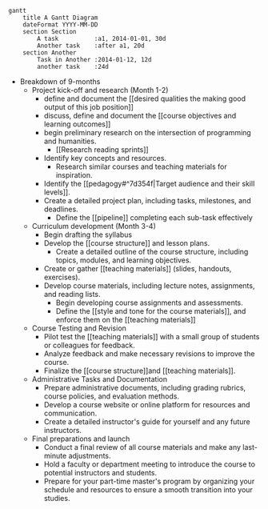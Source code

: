 
```mermaid
gantt
    title A Gantt Diagram
    dateFormat YYYY-MM-DD
    section Section
        A task          :a1, 2014-01-01, 30d
        Another task    :after a1, 20d
    section Another
        Task in Another :2014-01-12, 12d
        another task    :24d
```
- Breakdown of 9-months
	- Project kick-off and research (Month 1-2)
		- define and document the [[desired qualities the making good output of this job position]]
		- discuss, define and document the [[course objectives and learning outcomes]]
		- begin preliminary research on the intersection of programming and humanities. 
			- [[Research reading sprints]]
		- Identify key concepts and resources.
			- Research similar courses and teaching materials for inspiration.
		- Identify the [[pedagogy#^7d354f|Target audience and their skill levels]].
		- Create a detailed project plan, including tasks, milestones, and deadlines.
			- Define the [[pipeline]] completing each sub-task effectively
	- Curriculum development (Month 3-4)
		- Begin drafting the syllabus
		- Develop the [[course structure]] and lesson plans.
			- Create a detailed outline of the course structure, including topics, modules, and learning objectives.
		- Create or gather [[teaching materials]] (slides, handouts, exercises).
		- Develop course materials, including lecture notes, assignments, and reading lists.
			- Begin developing course assignments and assessments.
			- Define the [[style and tone for the course materials]], and enforce them on the [[teaching materials]]
	- Course Testing and Revision
		- Pilot test the [[teaching materials]] with a small group of students or colleagues for feedback.
		- Analyze feedback and make necessary revisions to improve the course.
		- Finalize the [[course structure]]and [[teaching materials]].
	- Administrative Tasks and Documentation
		- Prepare administrative documents, including grading rubrics, course policies, and evaluation methods.
		- Develop a course website or online platform for resources and communication.
		- Create a detailed instructor's guide for yourself and any future instructors.
	- Final preparations and launch
		- Conduct a final review of all course materials and make any last-minute adjustments.
		- Hold a faculty or department meeting to introduce the course to potential instructors and students.
		- Prepare for your part-time master's program by organizing your schedule and resources to ensure a smooth transition into your studies.

